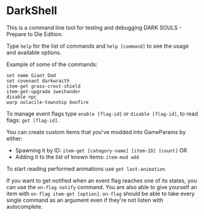 # DarkShell
This is a command line tool for testing and debugging DARK SOULS - Prepare to Die Edition.

Type `help` for the list of commands and `help [command]` to see the usage and available options.

Example of some of the commands:
```
set name Giant Dad
set covenant darkwraith
item-get grass-crest-shield 
item-get-upgrade zweihander
disable npc
warp oolacile-township bonfire
```

To manage event flags type `enable [flag-id]` or `disable [flag-id]`, to read flags: `get [flag-id]`.

You can create custom items that you've modded into GameParams by either:
- Spawning it by ID: `item-get [category-name] [item-ID] [count]`
OR
- Adding it to the list of known items: `item-mod add`

To start reading performed animations use `get last-animation`.

If you want to get notified when an event flag reaches one of its states, you can use the `on-flag notify` command.
You are also able to give yourself an item with `on-flag item-get [option]`.
`on-flag` should be able to take every single command as an argument even if they're not listen with autocomplete.
